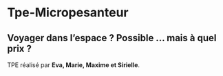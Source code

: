 # Tpe-Micropesanteur
## Voyager dans l’espace ? Possible ... mais à quel prix ?
TPE réalisé par <b>Eva, Marie, Maxime et Sirielle</b>.

